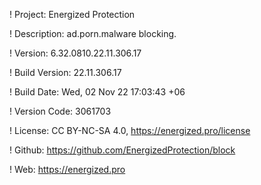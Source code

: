! Project: Energized Protection

! Description: ad.porn.malware blocking.

! Version: 6.32.0810.22.11.306.17

! Build Version: 22.11.306.17

! Build Date: Wed, 02 Nov 22 17:03:43 +06

! Version Code: 3061703

! License: CC BY-NC-SA 4.0, https://energized.pro/license

! Github: https://github.com/EnergizedProtection/block

! Web: https://energized.pro
